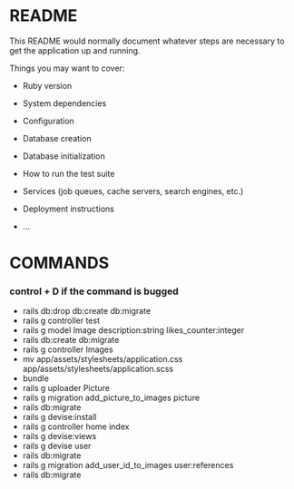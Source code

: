 # README

This README would normally document whatever steps are necessary to get the
application up and running.

Things you may want to cover:

- Ruby version

- System dependencies

- Configuration

- Database creation

- Database initialization

- How to run the test suite

- Services (job queues, cache servers, search engines, etc.)

- Deployment instructions

- ...

# COMMANDS

### control + D if the command is bugged

- rails db:drop db:create db:migrate
- rails g controller test
- rails g model Image description:string likes_counter:integer
- rails db:create db:migrate
- rails g controller Images
- mv app/assets/stylesheets/application.css app/assets/stylesheets/application.scss
- bundle
- rails g uploader Picture
- rails g migration add_picture_to_images picture
- rails db:migrate
- rails g devise:install
- rails g controller home index
- rails g devise:views
- rails g devise user
- rails db:migrate
- rails g migration add_user_id_to_images user:references
- rails db:migrate
